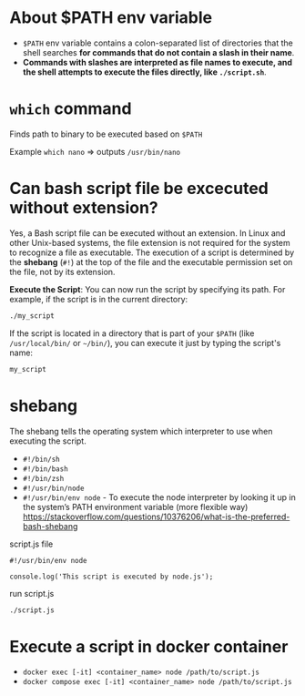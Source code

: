# About $PATH env variable

- `$PATH` env variable contains a colon-separated list of directories that the shell searches **for commands that do not contain a slash in their name**.
- **Commands with slashes are interpreted as file names to execute, and the shell attempts to execute the files directly, like `./script.sh`**.

# `which` command

Finds path to binary to be executed based on `$PATH`

Example `which nano` => outputs `/usr/bin/nano`

# Can bash script file be excecuted without extension?

Yes, a Bash script file can be executed without an extension. In Linux and other Unix-based systems, the file extension is not required for the system to recognize a file as executable. The execution of a script is determined by the **shebang** (`#!`) at the top of the file and the executable permission set on the file, not by its extension.

**Execute the Script**:
   You can now run the script by specifying its path. For example, if the script is in the current directory:
   ```bash
   ./my_script
   ```

   If the script is located in a directory that is part of your `$PATH` (like `/usr/local/bin/` or `~/bin/`), you can execute it just by typing the script's name:
   ```bash
   my_script
   ```
# shebang

The shebang tells the operating system which interpreter to use when executing the script.

- `#!/bin/sh`
- `#!/bin/bash`
- `#!/bin/zsh`
- `#!/usr/bin/node`
- `#!/usr/bin/env node` - To execute the node interpreter by looking it up in the system’s PATH environment variable (more flexible way)
   https://stackoverflow.com/questions/10376206/what-is-the-preferred-bash-shebang

script.js file
```node
#!/usr/bin/env node

console.log('This script is executed by node.js');
```

run script.js
```bash
./script.js
```

# Execute a script in docker container

- `docker exec [-it] <container_name> node /path/to/script.js`
- `docker compose exec [-it] <container_name> node /path/to/script.js`
